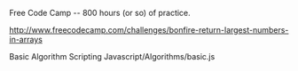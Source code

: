 Free Code Camp -- 800 hours (or so) of practice.

http://www.freecodecamp.com/challenges/bonfire-return-largest-numbers-in-arrays

Basic Algorithm Scripting
Javascript/Algorithms/basic.js
